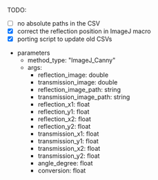 TODO: 
 - [ ] no absolute paths in the CSV
 - [x] correct the reflection position in ImageJ macro
 - [x] porting script to update old CSVs

- parameters
  - method_type: "ImageJ_Canny"
  - args:
    - reflection_image: double
    - transmission_image: double
    - reflection_image_path: string
    - transmission_image_path: string
    - reflection_x1: float
    - reflection_y1: float
    - reflection_x2: float
    - reflection_y2: float
    - transmission_x1: float
    - transmission_y1: float
    - transmission_x2: float
    - transmission_y2: float
    - angle_degree: float
    - conversion: float
